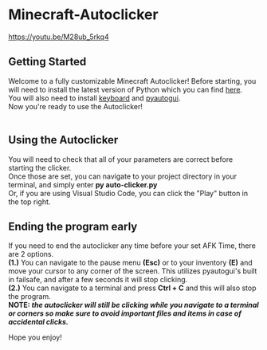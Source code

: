 ﻿# Minecraft-Autoclicker
 https://youtu.be/M28ub_5rkq4

## Getting Started
Welcome to a fully customizable Minecraft Autoclicker!
Before starting, you will need to install the latest version of Python which you can find [here](https://www.python.org/downloads/). <br/>
You will also need to install [keyboard](https://pypi.org/project/keyboard/) and [pyautogui](https://pyautogui.readthedocs.io/en/latest/install.html). <br/>
Now you're ready to use the Autoclicker!
<br/>
<br/>

## Using the Autoclicker
You will need to check that all of your parameters are correct before starting the clicker. <br/>
Once those are set, you can navigate to your project directory in your terminal, and simply enter **py auto-clicker.py** <br/>
Or, if you are using Visual Studio Code, you can click the "Play" button in the top right.

## Ending the program early
If you need to end the autoclicker any time before your set AFK Time, there are 2 options. <br/>
**(1.)** You can navigate to the pause menu **(Esc)** or to your inventory **(E)** and move your cursor to any corner of the screen. This utilizes pyautogui's built in failsafe, and after a few seconds it will stop clicking. <br/>
**(2.)** You can navigate to a terminal and press **Ctrl + C** and this will also stop the program. <br/>
**NOTE: _the autoclicker will still be clicking while you navigate to a terminal or corners so make sure to avoid important files and items in case of accidental clicks._**

Hope you enjoy!
